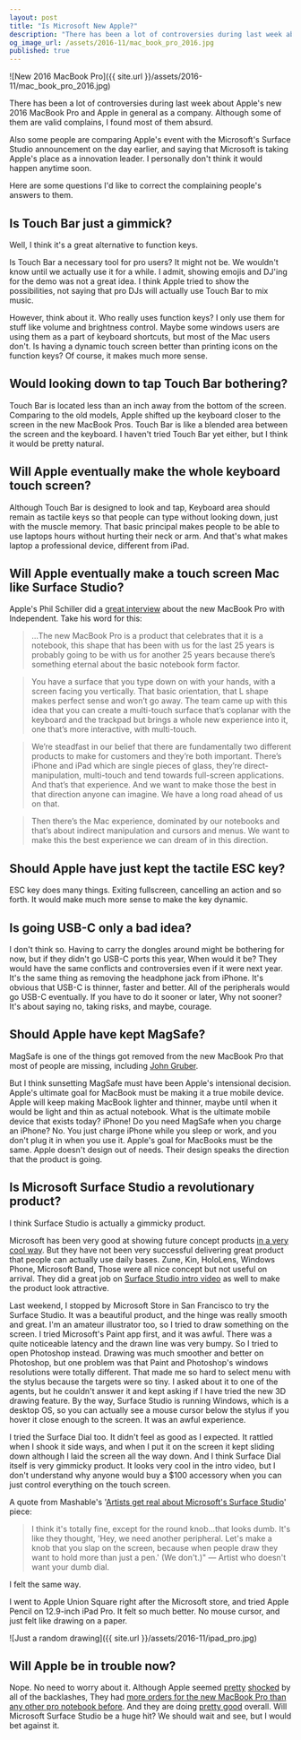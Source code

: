 ```yaml
---
layout: post
title: "Is Microsoft New Apple?"
description: "There has been a lot of controversies during last week about Apple's new 2016 MacBook Pro and Apple in general as a company. Although some of them are valid complains, I found most of them absurd."
og_image_url: /assets/2016-11/mac_book_pro_2016.jpg
published: true
---
```

![New 2016 MacBook Pro]({{ site.url }}/assets/2016-11/mac_book_pro_2016.jpg)

There has been a lot of controversies during last week about Apple's new 2016 MacBook Pro and Apple in general as a company. Although some of them are valid complains, I found most of them absurd.

Also some people are comparing Apple's event with the Microsoft's Surface Studio announcement on the day earlier, and saying that Microsoft is taking Apple's place as a innovation leader. I personally don't think it would happen anytime soon.

Here are some questions I'd like to correct the complaining people's answers to them.

## Is Touch Bar just a gimmick?
Well, I think it's a great alternative to function keys.

Is Touch Bar a necessary tool for pro users? It might not be. We wouldn't know until we actually use it for a while. I admit, showing emojis and DJ'ing for the demo was not a great idea. I think Apple tried to show the possibilities, not saying that pro DJs will actually use Touch Bar to mix music.

However, think about it. Who really uses function keys? I only use them for stuff like volume and brightness control. Maybe some windows users are using them as a part of keyboard shortcuts, but most of the Mac users don't. Is having a dynamic touch screen better than printing icons on the function keys? Of course, it makes much more sense.

## Would looking down to tap Touch Bar bothering?
Touch Bar is located less than an inch away from the bottom of the screen. Comparing to the old models, Apple shifted up the keyboard closer to the screen in the new MacBook Pros. Touch Bar is like a blended area between the screen and the keyboard. I haven't tried Touch Bar yet either, but I think it would be pretty natural.

## Will Apple eventually make the whole keyboard touch screen?
Although Touch Bar is designed to look and tap, Keyboard area should remain as tactile keys so that people can type without looking down, just with the muscle memory. That basic principal makes people to be able to use laptops hours without hurting their neck or arm. And that's what makes laptop a professional device, different from iPad.

## Will Apple eventually make a touch screen Mac like Surface Studio?
Apple's Phil Schiller did a [great interview](http://www.independent.co.uk/life-style/gadgets-and-tech/features/apple-macbook-pro-new-philip-schiller-interview-phil-iphone-ios-criticism-a7393156.html) about the new MacBook Pro with Independent. Take his word for this:

> ...The new MacBook Pro is a product that celebrates that it is a notebook, this shape that has been with us for the last 25 years is probably going to be with us for another 25 years because there’s something eternal about the basic notebook form factor.

> You have a surface that you type down on with your hands, with a screen facing you vertically. That basic orientation, that L shape makes perfect sense and won’t go away. The team came up with this idea that you can create a multi-touch surface that’s coplanar with the keyboard and the trackpad but brings a whole new experience into it, one that’s more interactive, with multi-touch.

> We’re steadfast in our belief that there are fundamentally two different products to make for customers and they’re both important. There’s iPhone and iPad which are single pieces of glass, they’re direct-manipulation, multi-touch and tend towards full-screen applications. And that’s that experience. And we want to make those the best in that direction anyone can imagine. We have a long road ahead of us on that.

> Then there’s the Mac experience, dominated by our notebooks and that’s about indirect manipulation and cursors and menus. We want to make this the best experience we can dream of in this direction.

## Should Apple have just kept the tactile ESC key?
ESC key does many things. Exiting fullscreen, cancelling an action and so forth. It would make much more sense to make the key dynamic.

## Is going USB-C only a bad idea?
I don't think so. Having to carry the dongles around might be bothering for now, but if they didn't go USB-C ports this year, When would it be? They would have the same conflicts and controversies even if it were next year. It's the same thing as removing the headphone jack from iPhone. It's obvious that USB-C is thinner, faster and better. All of the peripherals would go USB-C eventually. If you have to do it sooner or later, Why not sooner? It's about saying no, taking risks, and maybe, courage.

## Should Apple have kept MagSafe?
MagSafe is one of the things got removed from the new MacBook Pro that most of people are missing, including [John Gruber](http://daringfireball.net/linked/2016/11/02/requiem-for-magsafe).

But I think sunsetting MagSafe must have been Apple's intensional decision. Apple's ultimate goal for MacBook must be making it a true mobile device. Apple will keep making MacBook lighter and thinner, maybe until when it would be light and thin as actual notebook. What is the ultimate mobile device that exists today? iPhone! Do you need MagSafe when you charge an iPhone? No. You just charge iPhone while you sleep or work, and you don't plug it in when you use it. Apple's goal for MacBooks must be the same. Apple doesn't design out of needs. Their design speaks the direction that the product is going.

## Is Microsoft Surface Studio a revolutionary product?
I think Surface Studio is actually a gimmicky product.

Microsoft has been very good at showing future concept products [in a very cool way](https://www.youtube.com/watch?v=w-tFdreZB94&feature=share). But they have not been very successful delivering great product that people can actually use daily bases. Zune, Kin, HoloLens, Windows Phone, Microsoft Band, Those were all nice concept but not useful on arrival. They did a great job on [Surface Studio intro video](https://www.youtube.com/watch?v=BzMLA8YIgG0) as well to make the product look attractive.

Last weekend, I stopped by Microsoft Store in San Francisco to try the Surface Studio. It was a beautiful product, and the hinge was really smooth and great. I'm an amateur illustrator too, so I tried to draw something on the screen. I tried Microsoft's Paint app first, and it was awful. There was a quite noticeable latency and the drawn line was very bumpy. So I tried to open Photoshop instead. Drawing was much smoother and better on Photoshop, but one problem was that Paint and Photoshop's windows resolutions were totally different. That made me so hard to select menu with the stylus because the targets were so tiny.  I asked about it to one of the agents, but he couldn't answer it and kept asking if I have tried the new 3D drawing feature. By the way, Surface Studio is running Windows, which is a desktop OS, so you can actually see a mouse cursor below the stylus if you hover it close enough to the screen. It was an awful experience.

I tried the Surface Dial too. It didn't feel as good as I expected. It rattled when I shook it side ways, and when I put it on the screen it kept sliding down although I laid the screen all the way down. And I think Surface Dial itself is very gimmicky product. It looks very cool in the intro video, but I don't understand why anyone would buy a $100 accessory when you can just control everything on the touch screen.

A quote from Mashable's '[Artists get real about Microsoft's Surface Studio](http://mashable.com/2016/10/28/mashable-art-team-reacts-microsoft-surface-studio/)' piece:

> I think it's totally fine, except for the round knob...that looks dumb. It's like they thought, 'Hey, we need another peripheral. Let's make a knob that you slap on the screen, because when people draw they want to hold more than just a pen.' (We don't.)" — Artist who doesn't want your dumb dial.

I felt the same way.

I went to Apple Union Square right after the Microsoft store, and tried Apple Pencil on 12.9-inch iPad Pro. It felt so much better. No mouse cursor, and just felt like drawing on a paper.

![Just a random drawing]({{ site.url }}/assets/2016-11/ipad_pro.jpg)

## Will Apple be in trouble now?
Nope. No need to worry about it. Although Apple seemed [pretty](http://www.imore.com/apple-usb-c-thunderbolt-3-price-cut) [shocked](http://www.macrumors.com/2016/11/04/apple-lg-display-major-price-cut/) by all of the backlashes, They had [more orders for the new MacBook Pro than any other pro notebook before](http://www.independent.co.uk/life-style/gadgets-and-tech/features/apple-macbook-pro-new-philip-schiller-interview-phil-iphone-ios-criticism-a7393156.html). And they are doing [pretty good](http://www.investors.com/news/technology/click/apple-iphone-grabs-104-of-smartphone-industry-profit-in-q3/) overall. Will Microsoft Surface Studio be a huge hit? We should wait and see, but I would bet against it.
